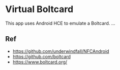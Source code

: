 # Virtual Boltcard
This app uses Android HCE to emulate a Boltcard.
...



## Ref
- https://github.com/underwindfall/NFCAndroid
- https://github.com/boltcard
- https://www.boltcard.org/

